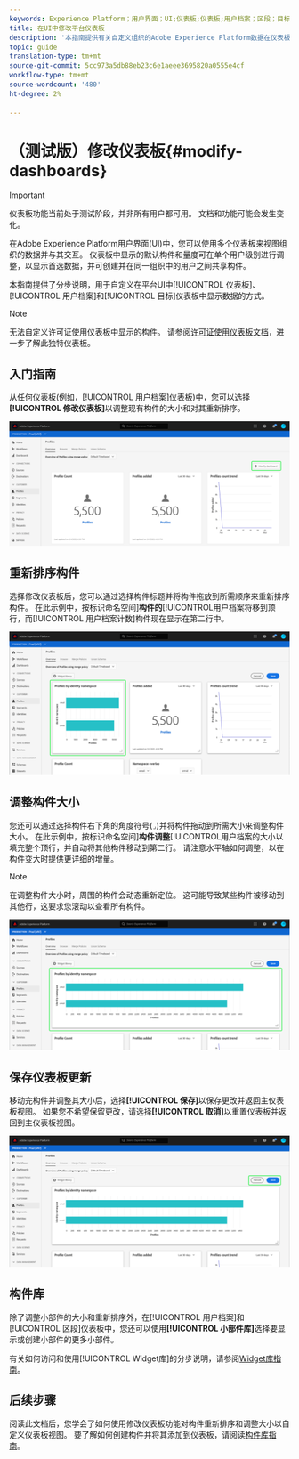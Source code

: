 ```yaml
---
keywords: Experience Platform；用户界面；UI;仪表板;仪表板;用户档案；区段；目标；许可证使用
title: 在UI中修改平台仪表板
description: '本指南提供有关自定义组织的Adobe Experience Platform数据在仪表板中的显示方式的分步说明。 '
topic: guide
translation-type: tm+mt
source-git-commit: 5cc973a5db88eb23c6e1aeee3695820a0555e4cf
workflow-type: tm+mt
source-wordcount: '480'
ht-degree: 2%

---
```



# （测试版）修改仪表板{#modify-dashboards}

>[!IMPORTANT]
>
>仪表板功能当前处于测试阶段，并非所有用户都可用。 文档和功能可能会发生变化。

在Adobe Experience Platform用户界面(UI)中，您可以使用多个仪表板来视图组织的数据并与其交互。 仪表板中显示的默认构件和量度可在单个用户级别进行调整，以显示首选数据，并可创建并在同一组织中的用户之间共享构件。

本指南提供了分步说明，用于自定义在平台UI中[!UICONTROL 仪表板]、[!UICONTROL 用户档案]和[!UICONTROL 目标]仪表板中显示数据的方式。

>[!NOTE]
>
>无法自定义许可证使用仪表板中显示的构件。 请参阅[许可证使用仪表板文档](guides/license-usage.md)，进一步了解此独特仪表板。

## 入门指南

从任何仪表板(例如，[!UICONTROL 用户档案]仪表板)中，您可以选择&#x200B;**[!UICONTROL 修改仪表板]**&#x200B;以调整现有构件的大小和对其重新排序。

![](images/customization/modify-dashboard.png)

## 重新排序构件

选择修改仪表板后，您可以通过选择构件标题并将构件拖放到所需顺序来重新排序构件。 在此示例中，按标识命名空间&#x200B;]**构件的**[!UICONTROL &#x200B;用户档案将移到顶行，而[!UICONTROL 用户档案计数]构件现在显示在第二行中。

![](images/customization/move-widget.png)

## 调整构件大小

您还可以通过选择构件右下角的角度符号(`⌟`)并将构件拖动到所需大小来调整构件大小。 在此示例中，按标识命名空间&#x200B;]**构件调整**[!UICONTROL &#x200B;用户档案的大小以填充整个顶行，并自动将其他构件移动到第二行。 请注意水平轴如何调整，以在构件变大时提供更详细的增量。

>[!NOTE]
>
>在调整构件大小时，周围的构件会动态重新定位。 这可能导致某些构件被移动到其他行，这要求您滚动以查看所有构件。

![](images/customization/resize-widget.png)

## 保存仪表板更新

移动完构件并调整其大小后，选择&#x200B;**[!UICONTROL 保存]**&#x200B;以保存更改并返回主仪表板视图。 如果您不希望保留更改，请选择&#x200B;**[!UICONTROL 取消]**&#x200B;以重置仪表板并返回到主仪表板视图。

![](images/customization/save-changes.png)

## 构件库

除了调整小部件的大小和重新排序外，在[!UICONTROL 用户档案]和[!UICONTROL 区段]仪表板中，您还可以使用&#x200B;**[!UICONTROL 小部件库]**&#x200B;选择要显示或创建小部件的更多小部件。

有关如何访问和使用[!UICONTROL Widget库]的分步说明，请参阅[Widget库指南](widget-library.md)。

## 后续步骤

阅读此文档后，您学会了如何使用修改仪表板功能对构件重新排序和调整大小以自定义仪表板视图。 要了解如何创建构件并将其添加到仪表板，请阅读[构件库指南](widget-library.md)。